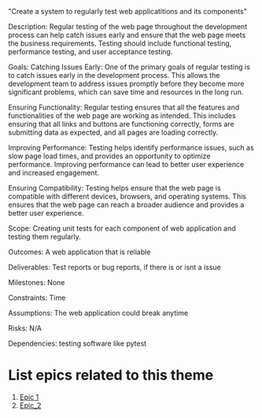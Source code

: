 "Create a system to regularly test web applicatitions and its components"

Description: Regular testing of the web page throughout the development process can help catch issues early and ensure that the web page meets the business requirements. Testing should include functional testing, performance testing, and user acceptance testing.

Goals: 
Catching Issues Early: One of the primary goals of regular testing is to catch issues early in the development process. This allows the development team to address issues promptly before they become more significant problems, which can save time and resources in the long run.

Ensuring Functionality: Regular testing ensures that all the features and functionalities of the web page are working as intended. This includes ensuring that all links and buttons are functioning correctly, forms are submitting data as expected, and all pages are loading correctly.

Improving Performance: Testing helps identify performance issues, such as slow page load times, and provides an opportunity to optimize performance. Improving performance can lead to better user experience and increased engagement.

Ensuring Compatibility: Testing helps ensure that the web page is compatible with different devices, browsers, and operating systems. This ensures that the web page can reach a broader audience and provides a better user experience.

Scope: Creating unit tests for each component of web application and testing them regularly.

Outcomes: A web application that is reliable

Deliverables: Test reports or bug reports, if there is or isnt a issue 

Milestones: None

Constraints: Time 

Assumptions: The web application could break anytime

Risks: N/A

Dependencies: testing software like pytest


# List epics related to this theme
1. [Epic 1](https://github.com/samaraaugust/mywebclass-agile-docs/blob/main/documentation/theme_1/initiatives/initiatives_2/Epics/epic_1.md)
2. [Epic_2](https://github.com/samaraaugust/mywebclass-agile-docs/blob/main/documentation/theme_1/initiatives/initiatives_2/Epics/epic_2.md)
